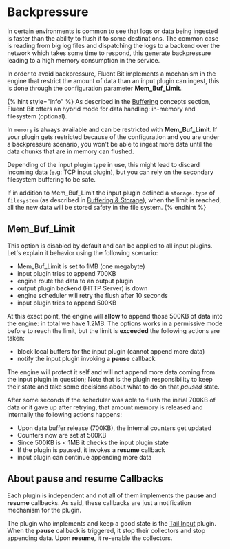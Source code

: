 # Backpressure

In certain environments is common to see that logs or data being ingested is faster than the ability to flush it to some destinations. The common case is reading from big log files and dispatching the logs to a backend over the network which takes some time to respond, this generate backpressure leading to a high memory consumption in the service.

In order to avoid backpressure, Fluent Bit implements a mechanism in the engine that restrict the amount of data than an input plugin can ingest, this is done through the configuration parameter **Mem\_Buf\_Limit**.

{% hint style="info" %}
As described in the [Buffering](../concepts/buffering.md) concepts section, Fluent Bit offers an hybrid mode for data handling: in-memory and filesystem \(optional\).  
  
In `memory` is always available and can be restricted with **Mem\_Buf\_Limit**. If your plugin gets restricted because of the configuration and you are under a backpressure scenario, you won't be able to ingest more data until the data chunks that are in memory can flushed. 

Depending of the input plugin type in use, this might lead to discard incoming data \(e.g: TCP input plugin\), but you can rely on the secondary filesystem buffering to be safe. 

If in addition to Mem\_Buf\_Limit the input plugin defined a `storage.type` of `filesystem` \(as described in [Buffering & Storage](buffering-and-storage.md)\), when the limit is reached, all the new data will be stored safety in the file system. 
{% endhint %}

## Mem\_Buf\_Limit

This option is disabled by default and can be applied to all input plugins. Let's explain it behavior using the following scenario:

* Mem\_Buf\_Limit is set to 1MB \(one megabyte\)
* input plugin tries to append 700KB
* engine route the data to an output plugin
* output plugin backend \(HTTP Server\) is down
* engine scheduler will retry the flush after 10 seconds
* input plugin tries to append 500KB

At this exact point, the engine will **allow** to append those 500KB of data into the engine: in total we have 1.2MB. The options works in a permissive mode before to reach the limit, but the limit is **exceeded** the following actions are taken:

* block local buffers for the input plugin \(cannot append more data\)
* notify the input plugin invoking a **pause** callback

The engine will protect it self and will not append more data coming from the input plugin in question; Note that is the plugin responsibility to keep their state and take some decisions about what to do on that _paused_ state.

After some seconds if the scheduler was able to flush the initial 700KB of data or it gave up after retrying, that amount memory is released and internally the following actions happens:

* Upon data buffer release \(700KB\), the internal counters get updated
* Counters now are set at 500KB
* Since 500KB is &lt; 1MB it checks the input plugin state
* If the plugin is paused, it invokes a **resume** callback
* input plugin can continue appending more data

## About pause and resume Callbacks

Each plugin is independent and not all of them implements the **pause** and **resume** callbacks. As said, these callbacks are just a notification mechanism for the plugin.

The plugin who implements and keep a good state is the [Tail Input](https://github.com/fluent/fluent-bit-docs/tree/b78cfe98123e74e165f2b6669229da009258f34e/input/tail.md) plugin. When the **pause** callback is triggered, it stop their collectors and stop appending data. Upon **resume**, it re-enable the collectors.

